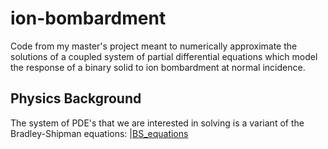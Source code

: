# ion-bombardment
Code from my master's project meant to numerically approximate the solutions of a coupled system of partial differential equations which model the response of a binary solid to ion bombardment at normal incidence.
## Physics Background
The system of PDE's that we are interested in solving is a variant of the Bradley-Shipman equations:
|[BS_equations](https://latex.codecogs.com/gif.latex?%5Cbegin%7Baligned%7D%20u_t%20%26%3D%20%5Cphi%20-%20a%5Cnabla%5E2u%20-%20%5Cnabla%5E2%5Cnabla%5E2%20u%20&plus;%20%5Clambda%5Cvert%5Cnabla%20u%5Cvert%5E2%5C%5C%20%5Cphi_t%20%26%3D%20-%5Cphi%20&plus;%20b%5Cnabla%5E2%20u%20-%20c%5Cnabla%5E2%5Cphi%20-%20d%5Cnabla%5E2%5Cnabla%5E2%5Cphi%20&plus;%20%5Cnu%5Cphi%5E2%20&plus;%20%28%5Ceta%20&plus;%20%5Czeta%5Cgrad%5E2%29%5Cphi%5E3.%20%5Cend%7Baligned%7D)

